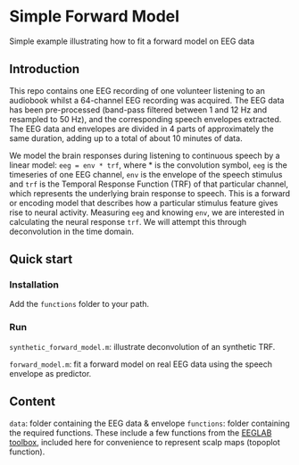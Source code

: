 # Simple Forward Model
Simple example illustrating how to fit a forward model on EEG data

## Introduction

This repo contains one EEG recording of one volunteer listening to an audiobook whilst a 64-channel EEG recording was acquired. The EEG data has been pre-processed (band-pass filtered between 1 and 12 Hz and resampled to 50 Hz), and the corresponding speech envelopes extracted. The EEG data and envelopes are divided in 4 parts of approximately the same duration, adding up to a total of about 10 minutes of data.

We model the brain responses during listening to continuous speech by a linear model: `eeg = env * trf`, where * is the convolution symbol, `eeg` is the timeseries of one EEG channel, `env` is the envelope of the speech stimulus and `trf` is the Temporal Response Function (TRF) of that particular channel, which represents the underlying brain response to speech. This is a forward or encoding model that describes how a particular stimulus feature gives rise to neural activity. Measuring `eeg` and knowing `env`, we are interested in calculating the neural response `trf`. We will attempt this through deconvolution in the time domain.

## Quick start

### Installation
Add the `functions` folder to your path.

### Run
`synthetic_forward_model.m`: illustrate deconvolution of an synthetic TRF.

`forward_model.m`: fit a forward model on real EEG data using the speech envelope as predictor.

## Content

`data`: folder containing the EEG data & envelope
`functions`: folder containing the required functions. These include a few functions from the [EEGLAB toolbox](https://github.com/sccn/eeglab), included here for convenience to represent scalp maps (topoplot function).
